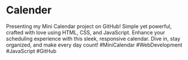 # Calender
Presenting my Mini Calendar project on GitHub! Simple yet powerful, crafted with love using HTML, CSS, and JavaScript. Enhance your scheduling experience with this sleek, responsive calendar. Dive in, stay organized, and make every day count! #MiniCalendar #WebDevelopment #JavaScript #GitHub
